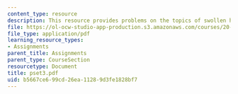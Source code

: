 ```yaml
---
content_type: resource
description: This resource provides problems on the topics of swollen hydrogels.
file: https://ol-ocw-studio-app-production.s3.amazonaws.com/courses/20-462j-molecular-principles-of-biomaterials-spring-2006/b5667ce699cd26ea11289d3fe1828bf7_pset3.pdf
file_type: application/pdf
learning_resource_types:
- Assignments
parent_title: Assignments
parent_type: CourseSection
resourcetype: Document
title: pset3.pdf
uid: b5667ce6-99cd-26ea-1128-9d3fe1828bf7
---
```


